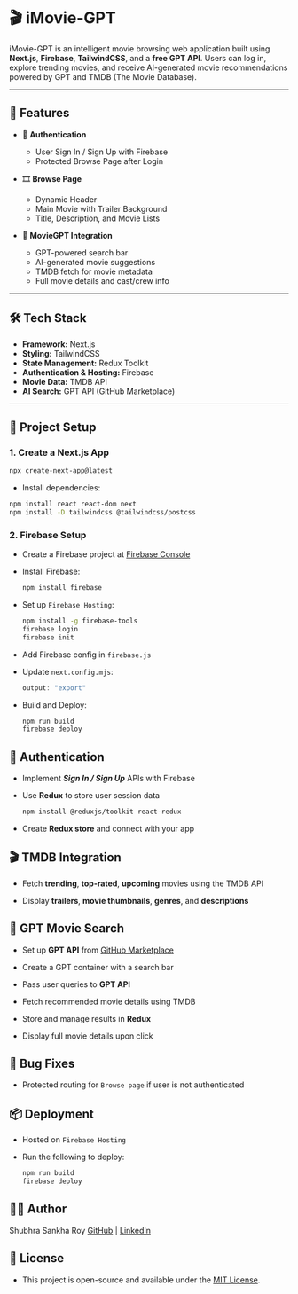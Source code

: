 # 🎬 iMovie-GPT

iMovie-GPT is an intelligent movie browsing web application built using **Next.js**, **Firebase**, **TailwindCSS**, and a **free GPT API**. Users can log in, explore trending movies, and receive AI-generated movie recommendations powered by GPT and TMDB (The Movie Database).

---

## 🚀 Features

- 🔐 **Authentication**
  - User Sign In / Sign Up with Firebase
  - Protected Browse Page after Login

- 🎞️ **Browse Page**
  - Dynamic Header
  - Main Movie with Trailer Background
  - Title, Description, and Movie Lists

- 🤖 **MovieGPT Integration**
  - GPT-powered search bar
  - AI-generated movie suggestions
  - TMDB fetch for movie metadata
  - Full movie details and cast/crew info

---

## 🛠️ Tech Stack

- **Framework:** Next.js
- **Styling:** TailwindCSS
- **State Management:** Redux Toolkit
- **Authentication & Hosting:** Firebase
- **Movie Data:** TMDB API
- **AI Search:** GPT API (GitHub Marketplace)

---

## 🧱 Project Setup

### 1. Create a Next.js App

```bash
npx create-next-app@latest
```

- Install dependencies:

```bash
npm install react react-dom next
npm install -D tailwindcss @tailwindcss/postcss
```

### 2. Firebase Setup
- Create a Firebase project at [Firebase Console](https://console.firebase.google.com/)

- Install Firebase:

    ```bash
    npm install firebase
    ```

- Set up `Firebase Hosting`:

    ```bash
    npm install -g firebase-tools
    firebase login
    firebase init
    ```

- Add Firebase config in `firebase.js`

- Update `next.config.mjs`:

    ```js
    output: "export"
    ```

- Build and Deploy:

    ```bash
    npm run build
    firebase deploy
    ```

## 🔐 Authentication

- Implement ***Sign In / Sign Up*** APIs with Firebase

- Use **Redux** to store user session data

    ```bash
    npm install @reduxjs/toolkit react-redux
    ```

- Create **Redux store** and connect with your app

## 🎬 TMDB Integration

- Fetch **trending**, **top-rated**, **upcoming** movies using the TMDB API

- Display **trailers**, **movie thumbnails**, **genres**, and **descriptions**

## 🤖 GPT Movie Search

- Set up **GPT API** from [GitHub Marketplace](https://github.com/marketplace/models)

- Create a GPT container with a search bar

- Pass user queries to **GPT API**

- Fetch recommended movie details using TMDB

- Store and manage results in **Redux**

- Display full movie details upon click

## 🐛 Bug Fixes

- Protected routing for `Browse page` if user is not authenticated


## 📦 Deployment

- Hosted on `Firebase Hosting`
- Run the following to deploy:

    ```bash
    npm run build
    firebase deploy
    ```

## 👨‍💻 Author
Shubhra Sankha Roy
[GitHub](https://github.com/Shubhrasankharoy) | [LinkedIn](https://www.linkedin.com/in/shubhra-sankha-roy-23311b320)

## 📄 License

- This project is open-source and available under the [MIT License](LICENSE).
